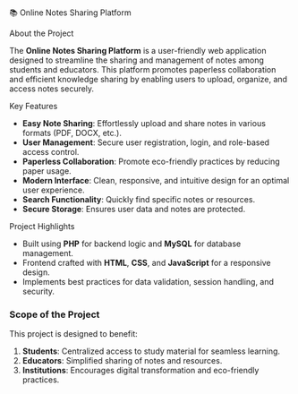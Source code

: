 
 📚 Online Notes Sharing Platform  

 About the Project  

The **Online Notes Sharing Platform** is a user-friendly web application designed to streamline the sharing and management of notes among students and educators. This platform promotes paperless collaboration and efficient knowledge sharing by enabling users to upload, organize, and access notes securely.  

 Key Features  
- **Easy Note Sharing**: Effortlessly upload and share notes in various formats (PDF, DOCX, etc.).  
- **User Management**: Secure user registration, login, and role-based access control.  
- **Paperless Collaboration**: Promote eco-friendly practices by reducing paper usage.  
- **Modern Interface**: Clean, responsive, and intuitive design for an optimal user experience.  
- **Search Functionality**: Quickly find specific notes or resources.  
- **Secure Storage**: Ensures user data and notes are protected.  

 Project Highlights  
- Built using **PHP** for backend logic and **MySQL** for database management.  
- Frontend crafted with **HTML**, **CSS**, and **JavaScript** for a responsive design.  
- Implements best practices for data validation, session handling, and security.  

### Scope of the Project  
This project is designed to benefit:  
1. **Students**: Centralized access to study material for seamless learning.  
2. **Educators**: Simplified sharing of notes and resources.  
3. **Institutions**: Encourages digital transformation and eco-friendly practices.  
